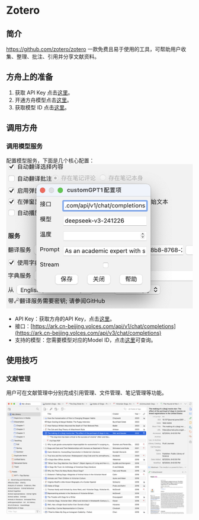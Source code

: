 
# Zotero
## 简介

https://github.com/zotero/zotero
一款免费且易于使用的工具，可帮助用户收集、整理、批注、引用并分享文献资料。

## **方舟**上的准备


1. 获取 API Key 点击[这里](https://console.volcengine.com/ark/region:ark+cn-beijing/apiKey)。
2. 开通方舟模型点击[这里](https://console.volcengine.com/ark/region:ark+cn-beijing/openManagement)。
3. 获取模型 ID 点击[这里](https://www.volcengine.com/docs/82379/1330310#%E6%96%87%E6%9C%AC%E7%94%9F%E6%88%90)。

## 调用方舟

### 调用模型服务
配置模型服务，下面是几个核心配置：
![Image](asset/zotero-1.png "zotero-1")

* API Key：获取方舟的API Key，点击[这里](https://console.volcengine.com/ark/region:ark+cn-beijing/apiKey)。
* 接口：[https://ark.cn-beijing.volces.com/api/v1/chat/completions](https://ark.cn-beijing.volces.com/api/v3/chat/completions)
* 支持的模型：您需要模型对应的Model ID，点击[这里](https://www.volcengine.com/docs/82379/1330310#%E6%96%87%E6%9C%AC%E7%94%9F%E6%88%90)可查询。


## 使用技巧

### **文献管理**
用户可在文献管理中分别完成引用管理、文件管理、笔记管理等功能。

![Image](asset/zotero-2.png "zotero-2")


